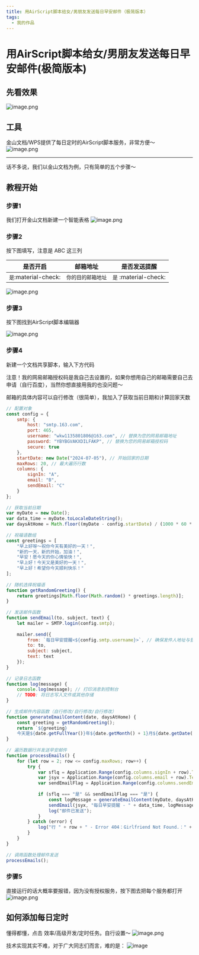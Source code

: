 ```yaml
---
title: 用AirScript脚本给女/男朋友发送每日早安邮件（极简版本）
tags:
  - 我的作品
---
```


# 用AirScript脚本给女/男朋友发送每日早安邮件(极简版本)
## 先看效果  

![image.png](https://s2.loli.net/2025/02/07/UpHaDLIWyMuOixh.png)


## 工具

金山文档/WPS提供了每日定时的AirScript脚本服务，非常方便～  
![image.png](https://s2.loli.net/2025/02/07/vJFficRPdQKmOXE.png)

---

话不多说，我们以金山文档为例，只有简单的五个步骤～

## 教程开始

### 步骤1

我们打开金山文档新建一个智能表格
![image.png](https://s2.loli.net/2025/02/07/Zpeb4xa5uoP3LjO.png)


### 步骤2

按下图填写，注意是 ABC 这三列



| 是否开启      | 邮箱地址   |  是否发送提醒   |
| ----------- | ----------|--------|
| `是`:material-check:    | `你的目的邮箱地址` |  `是` :material-check: |



![image.png](https://s2.loli.net/2025/02/07/OABPyfnYU4FSovR.png)

### 步骤3

按下图找到AirScript脚本编辑器

![image.png](https://s2.loli.net/2025/02/07/RDKns8PgQ9fbO5Z.png)

### 步骤4

新建一个文档共享脚本，输入下方代码

注意！我的网易邮箱授权码是我自己去设置的，如果你想用自己的邮箱需要自己去申请（自行百度），当然你想直接用我的也没问题～

邮箱的具体内容可以自行修改（很简单），我加入了获取当前日期和计算回家天数

```js
// 配置对象
const config = {
    smtp: {
        host: "smtp.163.com",
        port: 465,
        username: "wkw1135801806@163.com", // 替换为您的网易邮箱地址
        password: "YBYBGVAKXDILFAKP", // 替换为您的网易邮箱授权码
        secure: true
    },
    startDate: new Date("2024-07-05"), // 开始回家的日期
    maxRows: 20, // 最大遍历行数
    columns: {
        signIn: "A",
        email: "B",
        sendEmail: "C"
    }
};
 
// 获取当前日期
var myDate = new Date();
var data_time = myDate.toLocaleDateString();
var daysAtHome = Math.floor((myDate - config.startDate) / (1000 * 60 * 60 * 24)) + 1;
 
// 祝福语数组
const greetings = [
    "早上好呀～祝你今天有美好的一天！",
    "新的一天，新的开始，加油！",
    "早安！愿今天的你心情愉快！",
    "早上好！今天又是美好的一天！",
    "早上好！希望你今天顺利快乐！"
];
 
// 随机选择祝福语
function getRandomGreeting() {
    return greetings[Math.floor(Math.random() * greetings.length)];
}
 
// 发送邮件函数
function sendEmail(to, subject, text) {
    let mailer = SMTP.login(config.smtp);
 
    mailer.send({
        from: `每日早安提醒<${config.smtp.username}>`, // 确保发件人地址与登录用户名一致
        to: to,
        subject: subject,
        text: text
    });
}
 
// 记录日志函数
function log(message) {
    console.log(message); // 打印消息到控制台
    // TODO: 将日志写入文件或其他存储
}
 
// 生成邮件内容函数（自行修改/自行修改/自行修改）
function generateEmailContent(date, daysAtHome) {
    const greeting = getRandomGreeting();
    return `${greeting}
    今天是${date.getFullYear()}年${date.getMonth() + 1}月${date.getDate()}号，你已经回家${daysAtHome}天。想念你～`;
}
 
// 遍历数据行并发送早安邮件
function processEmails() {
    for (let row = 2; row <= config.maxRows; row++) {
        try {
            var sflq = Application.Range(config.columns.signIn + row).Text;
            var jsyx = Application.Range(config.columns.email + row).Text;
            var sendEmailFlag = Application.Range(config.columns.sendEmail + row).Text;
 
            if (sflq === "是" && sendEmailFlag === "是") {
                const logMessage = generateEmailContent(myDate, daysAtHome);
                sendEmail(jsyx, "每日早安提醒 - " + data_time, logMessage);
                log("邮件已发送");
            }
        } catch (error) {
            log("行 " + row + " - Error 404：Girlfriend Not Found.：" + error);
        }
    }
}
 
// 调用函数处理邮件发送
processEmails();

```

### 步骤5

直接运行的话大概率要报错，因为没有授权服务，按下图去把每个服务都打开
![image.png](https://s2.loli.net/2025/02/07/CcA9sjvW6gKGdrx.png)


## 如何添加每日定时

懂得都懂，点击 效率/高级开发/定时任务。自行设置～
![image.png](https://s2.loli.net/2025/02/07/hrXsC5vAfFDT3b4.png)

技术实现其实不难，对于广大同志们而言，难的是：
![image](https://s1.imagehub.cc/images/2025/01/10/6117b1e963ae201314b99da00151ed22.png)




​
